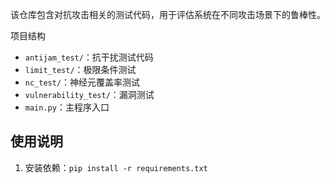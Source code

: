 该仓库包含对抗攻击相关的测试代码，用于评估系统在不同攻击场景下的鲁棒性。

项目结构
- `antijam_test/`：抗干扰测试代码
- `limit_test/`：极限条件测试
- `nc_test/`：神经元覆盖率测试
- `vulnerability_test/`：漏洞测试
- `main.py`：主程序入口

## 使用说明
1. 安装依赖：`pip install -r requirements.txt`
